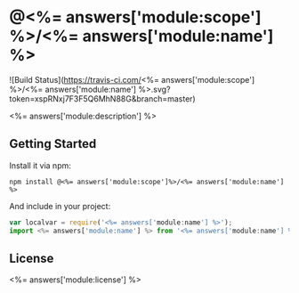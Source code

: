 # @<%= answers['module:scope'] %>/<%= answers['module:name'] %>

![Build Status](https://travis-ci.com/<%= answers['module:scope'] %>/<%= answers['module:name'] %>.svg?token=xspRNxj7F3F5Q6MhN88G&branch=master)

<%= answers['module:description'] %>

## Getting Started

Install it via npm:

```shell
npm install @<%= answers['module:scope']%>/<%= answers['module:name'] %>
```

And include in your project:

```javascript
var localvar = require('<%= answers['module:name'] %>');
import <%= answers['module:name'] %> from '<%= answers['module:name'] %>';
```

## License

<%= answers['module:license'] %>
